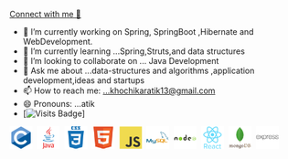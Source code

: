 
 [Connect with me 💬](https://atikvibs1326.github.io/Portfolio-Atikraja.github.io/)
- 🔭 I’m currently working on Spring, SpringBoot ,Hibernate and WebDevelopment. 
- 🌱 I’m currently learning ...Spring,Struts,and data structures
- 👯 I’m looking to collaborate on ... Java Development
- 💬 Ask me about ...data-structures and algorithms ,application development,ideas and startups
- 📫 How to reach me: ...khochikaratik13@gmail.com
- 😄 Pronouns: ...atik
- [![Visits Badge](https://badges.pufler.dev/visits/atikvibs1326/atikvibs1326)]

<div>
 
 
  <img src="https://raw.githubusercontent.com/devicons/devicon/master/icons/c/c-original.svg" alt="C" width="40" height="40">&nbsp;
  <img src="https://github.com/devicons/devicon/blob/master/icons/java/java-original-wordmark.svg" title="Java" alt="Java" width="40" height="40"/>&nbsp;
  <img src="https://github.com/devicons/devicon/blob/master/icons/css3/css3-plain-wordmark.svg"  title="CSS3" alt="CSS" width="40" height="40"/>&nbsp;
  <img src="https://github.com/devicons/devicon/blob/master/icons/html5/html5-original.svg" title="HTML5" alt="HTML" width="40" height="40"/>&nbsp;
  <img src="https://github.com/devicons/devicon/blob/master/icons/javascript/javascript-original.svg" title="JavaScript" alt="JavaScript" width="40" height="40"/>&nbsp;
  <img src="https://github.com/devicons/devicon/blob/master/icons/mysql/mysql-original-wordmark.svg" title="MySQL"  alt="MySQL" width="40" height="40"/>&nbsp;
  <img src="https://github.com/devicons/devicon/blob/master/icons/nodejs/nodejs-original-wordmark.svg" title="NodeJS" alt="NodeJS" width="40" height="40"/>&nbsp;
  <img src="https://github.com/devicons/devicon/blob/master/icons/react/react-original-wordmark.svg" title="React" alt="React" width="40" height="40"/>&nbsp;
  <img src="https://raw.githubusercontent.com/devicons/devicon/master/icons/mongodb/mongodb-original-wordmark.svg" alt="MongoDB" width="40" height="40">&nbsp;
  <img src="https://raw.githubusercontent.com/devicons/devicon/master/icons/express/express-original-wordmark.svg" alt="Express" width="40" height="40">


</div>
